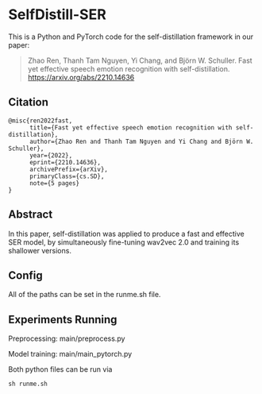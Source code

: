 # SelfDistill-SER

This is a Python and PyTorch code for the self-distillation framework in our paper: 

>Zhao Ren, Thanh Tam Nguyen, Yi Chang, and Björn W. Schuller. Fast yet effective speech emotion recognition with self-distillation. https://arxiv.org/abs/2210.14636

## Citation

```
@misc{ren2022fast,
      title={Fast yet effective speech emotion recognition with self-distillation}, 
      author={Zhao Ren and Thanh Tam Nguyen and Yi Chang and Björn W. Schuller},
      year={2022},
      eprint={2210.14636},
      archivePrefix={arXiv},
      primaryClass={cs.SD},
      note={5 pages}
}
```

## Abstract

In this paper, self-distillation was applied to produce a fast and effective SER model, by simultaneously fine-tuning wav2vec 2.0 and training its shallower versions.

## Config

All of the paths can be set in the runme.sh file. 

## Experiments Running

Preprocessing: main/preprocess.py

Model training: main/main_pytorch.py 

Both python files can be run via

```
sh runme.sh
```

